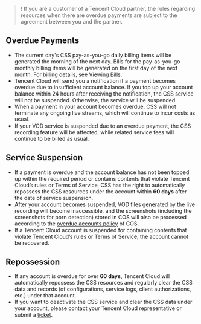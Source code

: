 >! If you are a customer of a Tencent Cloud partner, the rules regarding resources when there are overdue payments are subject to the agreement between you and the partner.

## Overdue Payments
- The current day's CSS pay-as-you-go daily billing items will be generated the morning of the next day. Bills for the pay-as-you-go monthly billing items will be generated on the first day of the next month. For billing details, see [Viewing Bills](https://intl.cloud.tencent.com/document/product/267/36278).
- Tencent Cloud will send you a notification if a payment becomes overdue due to insufficient account balance. If you top up your account balance within 24 hours after receiving the notification, the CSS service will not be suspended. Otherwise, the service will be suspended.
- When a payment in your account becomes overdue, CSS will not terminate any ongoing live streams, which will continue to incur costs as usual.
- If your VOD service is suspended due to an overdue payment, the CSS recording feature will be affected, while related service fees will continue to be billed as usual.

## Service Suspension
- If a payment is overdue and the account balance has not been topped up within the required period or contains contents that violate Tencent Cloud’s rules or Terms of Service, CSS has the right to automatically repossess the CSS resources under the account within **60 days** after the date of service suspension.
- After your account becomes suspended, VOD files generated by the live recording will become inaccessible, and the screenshots (including the screenshots for porn detection) stored in COS will also be processed according to the [overdue accounts policy](https://intl.cloud.tencent.com/document/product/436/10044) of COS.
- If a Tencent Cloud account is suspended for containing contents that violate Tencent Cloud’s rules or Terms of Service, the account cannot be recovered.

## Repossession
- If any account is overdue for over **60 days**, Tencent Cloud will automatically repossess the CSS resources and regularly clear the CSS data and records (of configurations, service logs, client authorizations, etc.) under that account.
- If you want to deactivate the CSS service and clear the CSS data under your account, please contact your Tencent Cloud representative or submit a [ticket](https://console.cloud.tencent.com/workorder/category).
